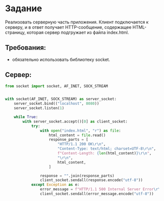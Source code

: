 # Задание
Реализовать серверную часть приложения. Клиент подключается к серверу, и в ответ получает HTTP-сообщение, содержащее HTML-страницу, которая сервер подгружает из файла index.html.


## Требования:

- обязательно использовать библиотеку socket.

## Сервер:
```py
from socket import socket, AF_INET, SOCK_STREAM


with socket(AF_INET, SOCK_STREAM) as server_socket:
    server_socket.bind(("localhost", 8080))
    server_socket.listen(1)

    while True:
        with server_socket.accept()[0] as client_socket:
            try:
                with open("index.html", "r") as file:
                    html_content = file.read()
                    response_parts = [
                        "HTTP/1.1 200 OK\r\n",
                        "Content-Type: text/html; charset=UTF-8\r\n",
                        f"Content-Length: {len(html_content)}\r\n",
                        "\r\n",
                        html_content,
                    ]

                response = "".join(response_parts)
                client_socket.sendall(response.encode("utf-8"))
            except Exception as e:
                error_message = f"HTTP/1.1 500 Internal Server Error\r\n"
                client_socket.sendall(error_message.encode("utf-8"))

```

